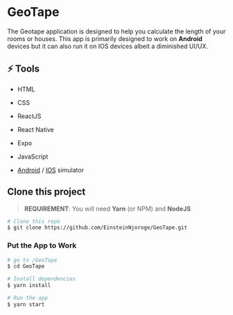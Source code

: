 # GeoTape

The Geotape application is designed to help you calculate the length of your rooms or houses. This app is primarily designed to work on **Android** devices but it can also run it on IOS devices albeit a diminished UI/UX.

## ⚡ Tools

- HTML

- CSS

- ReactJS

- React Native

- Expo

- JavaScript

- [Android](https://developer.android.com/studio) / [IOS](https://developer.apple.com/documentation/xcode/running-your-app-in-the-simulator-or-on-a-device) simulator

## Clone this project

> **REQUIREMENT**: You will need **Yarn** (or NPM) and **NodeJS**

```bash
# Clone this repo
$ git clone https://github.com/EinsteinNjoroge/GeoTape.git
```

### Put the App to Work

```bash
# go to /GeoTape
$ cd GeoTape

# Install dependencies
$ yarn install

# Run the app
$ yarn start
```
